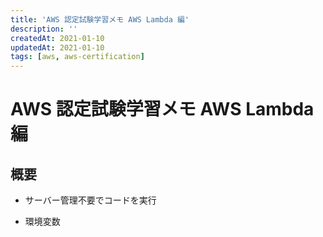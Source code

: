 ```yaml
---
title: 'AWS 認定試験学習メモ AWS Lambda 編'
description: ''
createdAt: 2021-01-10
updatedAt: 2021-01-10
tags: [aws, aws-certification]
---
```


# AWS 認定試験学習メモ AWS Lambda 編

## 概要

- サーバー管理不要でコードを実行

- 環境変数
